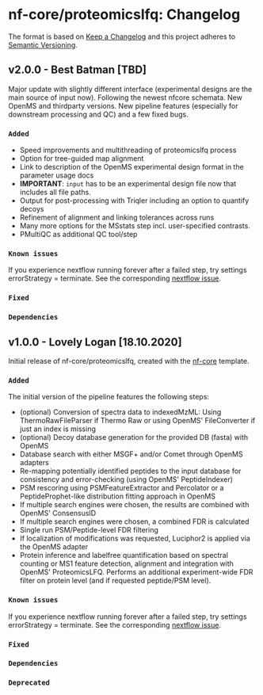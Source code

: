 # nf-core/proteomicslfq: Changelog

The format is based on [Keep a Changelog](https://keepachangelog.com/en/1.0.0/)
and this project adheres to [Semantic Versioning](https://semver.org/spec/v2.0.0.html).

## v2.0.0 - Best Batman [TBD]

Major update with slightly different interface (experimental designs are the main source of input now). Following the newest nfcore schemata.
New OpenMS and thirdparty versions. New pipeline features (especially for downstream processing and QC) and a few fixed bugs.

### `Added`

* Speed improvements and multithreading of proteomicslfq process
* Option for tree-guided map alignment
* Link to description of the OpenMS experimental design format in the parameter usage docs
* **IMPORTANT**: `input` has to be an experimental design file now that includes all file paths.
* Output for post-processing with Triqler including an option to quantify decoys
* Refinement of alignment and linking tolerances across runs
* Many more options for the MSstats step incl. user-specified contrasts.
* PMultiQC as additional QC tool/step

### `Known issues`

If you experience nextflow running forever after a failed step, try settings errorStrategy = terminate. See the corresponding [nextflow issue](https://github.com/nextflow-io/nextflow/issues/1457).

### `Fixed`

### `Dependencies`

## v1.0.0 - Lovely Logan [18.10.2020]

Initial release of nf-core/proteomicslfq, created with the [nf-core](https://nf-co.re/) template.

### `Added`

The initial version of the pipeline features the following steps:

* (optional) Conversion of spectra data to indexedMzML: Using ThermoRawFileParser if Thermo Raw or using OpenMS' FileConverter if just an index is missing
* (optional) Decoy database generation for the provided DB (fasta) with OpenMS
* Database search with either MSGF+ and/or Comet through OpenMS adapters
* Re-mapping potentially identified peptides to the input database for consistency and error-checking (using OpenMS' PeptideIndexer)
* PSM rescoring using PSMFeatureExtractor and Percolator or a PeptideProphet-like distribution fitting approach in OpenMS
* If multiple search engines were chosen, the results are combined with OpenMS' ConsensusID
* If multiple search engines were chosen, a combined FDR is calculated
* Single run PSM/Peptide-level FDR filtering
* If localization of modifications was requested, Luciphor2 is applied via the OpenMS adapter
* Protein inference and labelfree quantification based on spectral counting or MS1 feature detection, alignment and integration with OpenMS' ProteomicsLFQ. Performs an additional experiment-wide FDR filter on protein level (and if requested peptide/PSM level).

### `Known issues`

If you experience nextflow running forever after a failed step, try settings errorStrategy = terminate. See the corresponding [nextflow issue](https://github.com/nextflow-io/nextflow/issues/1457).

### `Fixed`

### `Dependencies`

### `Deprecated`
